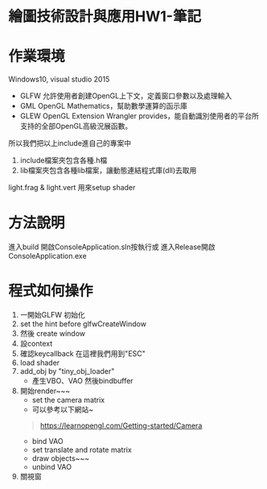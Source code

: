 繪圖技術設計與應用HW1-筆記
============
作業環境
===
Windows10, visual studio 2015
* GLFW
允許使用者創建OpenGL上下文，定義窗口參數以及處理輸入
* GML 
OpenGL Mathematics，幫助數學運算的函示庫
* GLEW
OpenGL Extension Wrangler provides，能自動識別使用者的平台所支持的全部OpenGL高級況展函數。

所以我們把以上include進自己的專案中

1. include檔案夾包含各種.h檔
2. lib檔案夾包含各種lib檔案，讓動態連結程式庫(dll)去取用

light.frag & light.vert 用來setup shader

方法說明
====

進入build
開啟ConsoleApplication.sln按執行或
進入Release開啟ConsoleApplication.exe

程式如何操作
==

1. 一開始GLFW 初始化
2. set the hint before glfwCreateWindow
3. 然後 create window
4. 設context
5. 確認keycallback  在這裡我們用到"ESC"
6. load shader
7. add_obj by "tiny_obj_loader"
    * 產生VBO、VAO 然後bindbuffer
8. 開始render~~~
    * set the camera matrix
    * 可以參考以下網站~
     > https://learnopengl.com/Getting-started/Camera
    * bind VAO
    * set translate and rotate matrix
    * draw objects~~~
    * unbind VAO
9. 關視窗


